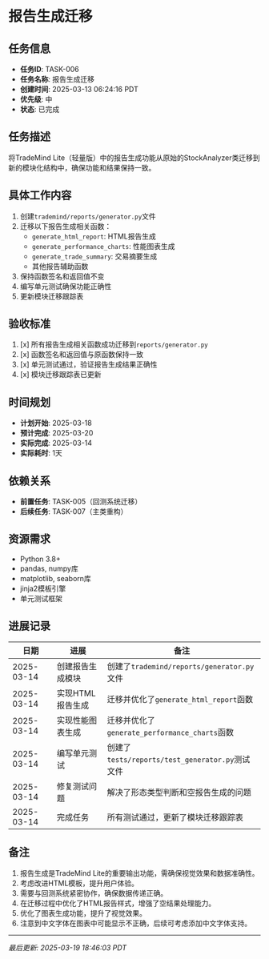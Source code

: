 # 报告生成迁移

## 任务信息

- **任务ID**: TASK-006
- **任务名称**: 报告生成迁移
- **创建时间**: 2025-03-13 06:24:16 PDT
- **优先级**: 中
- **状态**: 已完成

## 任务描述

将TradeMind Lite（轻量版）中的报告生成功能从原始的StockAnalyzer类迁移到新的模块化结构中，确保功能和结果保持一致。

## 具体工作内容

1. 创建`trademind/reports/generator.py`文件
2. 迁移以下报告生成相关函数：
   - `generate_html_report`: HTML报告生成
   - `generate_performance_charts`: 性能图表生成
   - `generate_trade_summary`: 交易摘要生成
   - 其他报告辅助函数
3. 保持函数签名和返回值不变
4. 编写单元测试确保功能正确性
5. 更新模块迁移跟踪表

## 验收标准

1. [x] 所有报告生成相关函数成功迁移到`reports/generator.py`
2. [x] 函数签名和返回值与原函数保持一致
3. [x] 单元测试通过，验证报告生成结果正确性
4. [x] 模块迁移跟踪表已更新

## 时间规划

- **计划开始**: 2025-03-18
- **预计完成**: 2025-03-20
- **实际完成**: 2025-03-14
- **实际耗时**: 1天

## 依赖关系

- **前置任务**: TASK-005（回测系统迁移）
- **后续任务**: TASK-007（主类重构）

## 资源需求

- Python 3.8+
- pandas, numpy库
- matplotlib, seaborn库
- jinja2模板引擎
- 单元测试框架

## 进展记录

| 日期 | 进展 | 备注 |
|------|------|------|
| 2025-03-14 | 创建报告生成模块 | 创建了`trademind/reports/generator.py`文件 |
| 2025-03-14 | 实现HTML报告生成 | 迁移并优化了`generate_html_report`函数 |
| 2025-03-14 | 实现性能图表生成 | 迁移并优化了`generate_performance_charts`函数 |
| 2025-03-14 | 编写单元测试 | 创建了`tests/reports/test_generator.py`测试文件 |
| 2025-03-14 | 修复测试问题 | 解决了形态类型判断和空报告生成的问题 |
| 2025-03-14 | 完成任务 | 所有测试通过，更新了模块迁移跟踪表 |

## 备注

1. 报告生成是TradeMind Lite的重要输出功能，需确保视觉效果和数据准确性。
2. 考虑改进HTML模板，提升用户体验。
3. 需要与回测系统紧密协作，确保数据传递正确。
4. 在迁移过程中优化了HTML报告样式，增强了空结果处理能力。
5. 优化了图表生成功能，提升了视觉效果。
6. 注意到中文字体在图表中可能显示不正确，后续可考虑添加中文字体支持。

---
*最后更新: 2025-03-19 18:46:03 PDT*

<!--
[CODE NOW] - 当任务分析过久时立即开始执行
[FOCUS] - 当任务范围扩大时及时聚焦
[RESET] - 当遇到阻塞时重新规划方案
[DECISION] - 当决策延迟时果断确定
--> 